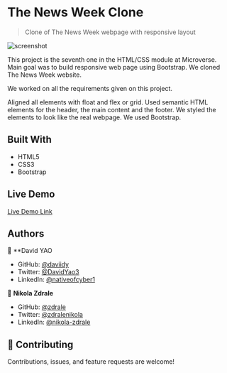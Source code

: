 # The News Week Clone

> Clone of The News Week webpage with responsive layout

![screenshot](assets/images/screenshot.png)

This project is the seventh one in the HTML/CSS module at Microverse. Main goal was to build responsive web page using Bootstrap. We cloned The News Week website.

We worked on all the requirements given on this project.

Aligned all elements with float and flex or grid.
Used semantic HTML elements for the header, the main content and the footer.
We styled the elements to look like the real webpage.
We used Bootstrap.
## Built With

- HTML5
- CSS3
- Bootstrap
## Live Demo

[Live Demo Link](https://raw.githack.com/daviidy/news-week-clone/feature-branch/index.html)

## Authors

👤 **David YAO

- GitHub: [@daviidy](https://github.com/daviidy)
- Twitter: [@DavidYao3](https://twitter.com/DavidYao3)
- LinkedIn: [@nativeofcyber1](https://www.linkedin.com/in/david-yao-6bb95299/)

👤 **Nikola Zdrale**

- GitHub: [@zdrale](https://github.com/zdrale)
- Twitter: [@zdralenikola](https://twitter.com/zdralenikola)
- LinkedIn: [@nikola-zdrale](https://www.linkedin.com/in/nikola-zdrale/)

## 🤝 Contributing

Contributions, issues, and feature requests are welcome!
